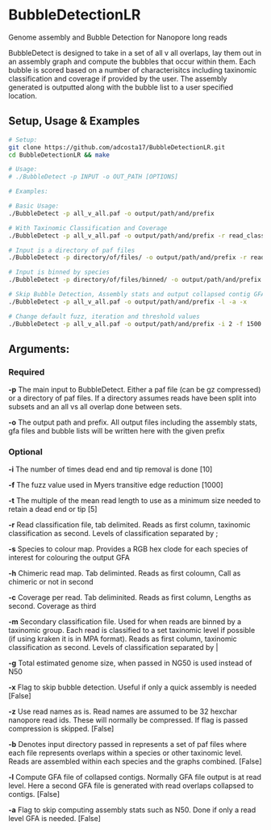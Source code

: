 # BubbleDetectionLR

Genome assembly and Bubble Detection for Nanopore long reads

BubbleDetect is designed to take in a set of all v all overlaps, lay them out in an assembly graph and compute the bubbles that occur within them. Each bubble is scored based on a number of characterisitcs including taxinomic classification and coverage if provided by the user. The assembly generated is outputted along with the bubble list to a user specified location.  


## Setup, Usage & Examples
```sh
# Setup:
git clone https://github.com/adcosta17/BubbleDetectionLR.git
cd BubbleDetectionLR && make

# Usage: 
# ./BubbleDetect -p INPUT -o OUT_PATH [OPTIONS]

# Examples:

# Basic Usage:
./BubbleDetect -p all_v_all.paf -o output/path/and/prefix

# With Taxinomic Classification and Coverage
./BubbleDetect -p all_v_all.paf -o output/path/and/prefix -r read_classification.txt -s species_to_colour.txt -c coverage_per_read.txt

# Input is a directory of paf files
./BubbleDetect -p directory/of/files/ -o output/path/and/prefix -r read_classification.txt -s species_to_colour.txt -c coverage_per_read.txt

# Input is binned by species
./BubbleDetect -p directory/of/files/binned/ -o output/path/and/prefix -r read_classification.txt -s species_to_colour.txt -c coverage_per_read.txt -b -m secondary_classification_file.txt

# Skip Bubble Detection, Assembly stats and output collapsed contig GFA
./BubbleDetect -p all_v_all.paf -o output/path/and/prefix -l -a -x

# Change default fuzz, iteration and threshold values
./BubbleDetect -p all_v_all.paf -o output/path/and/prefix -i 2 -f 1500 -t 3

```
## Arguments:
### Required
**-p** The main input to BubbleDetect. Either a paf file (can be gz compressed) or a directory of paf files. If a directory assumes reads have been split into subsets and an all vs all overlap done between sets.

**-o** The output path and prefix. All output files including the assembly stats, gfa files and bubble lists will be written here with the given prefix

### Optional
**-i** The number of times dead end and tip removal is done [10]

**-f** The fuzz value used in Myers transitive edge reduction [1000]

**-t** The multiple of the mean read length to use as a minimum size needed to retain a dead end or tip [5]

**-r** Read classification file, tab delimited. Reads as first column, taxinomic classification as second. Levels of classification separated by ;

**-s** Species to colour map. Provides a RGB hex clode for each species of interest for colouring the output GFA

**-h** Chimeric read map. Tab deliminted. Reads as first coloumn, Call as chimeric or not in second

**-c** Coverage per read. Tab deliminited. Reads as first column, Lengths as second. Coverage as third

**-m** Secondary classification file. Used for when reads are binned by a taxinomic group. Each read is classified to a set taxinomic level if possible (if using kraken it is in MPA format). Reads as first column, taxinomic classification as second. Levels of classification separated by |

**-g** Total estimated genome size, when passed in NG50 is used instead of N50

**-x** Flag to skip bubble detection. Useful if only a quick assembly is needed [False]

**-z** Use read names as is. Read names are assumed to be 32 hexchar nanopore read ids. These will normally be compressed. If flag is passed compression is skipped. [False]

**-b** Denotes input directory passed in represents a set of paf files where each file represents overlaps within a species or other taxinomic level. Reads are assembled within each species and the graphs combined. [False]

**-l** Compute GFA file of collapsed contigs. Normally GFA file output is at read level. Here a second GFA file is generated with read overlaps collapsed to contigs. [False]

**-a** Flag to skip computing assembly stats such as N50. Done if only a read level GFA is needed. [False]
